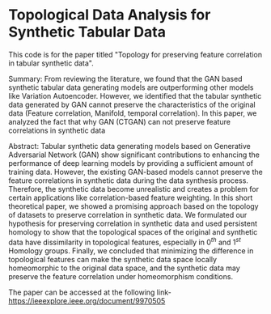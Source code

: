 # Topological Data Analysis for Synthetic Tabular Data 

This code is for the paper titled "Topology for preserving feature correlation in tabular synthetic data".

Summary: From reviewing the literature, we found that the GAN based synthetic tabular data generating models are outperforming other models like Variation Autoencoder. However, we identified that the tabular synthetic data generated by GAN cannot preserve the characteristics of the original data (Feature correlation, Manifold, temporal correlation). In this paper, we analyzed the fact that why GAN (CTGAN) can not preserve feature correlations in synthetic data 


Abstract: Tabular synthetic data generating models based on Generative Adversarial Network (GAN) show significant contributions to enhancing the performance of deep learning models by providing a sufficient amount of training data. However, the existing GAN-based models cannot preserve the feature correlations in synthetic data during the data synthesis process. Therefore, the synthetic data become unrealistic and creates a problem for certain applications like correlation-based feature weighting. In this short theoretical paper, we showed a promising approach based on the topology of datasets to preserve correlation in synthetic data. We formulated our hypothesis for preserving correlation in synthetic data and used persistent homology to show that the topological spaces of the original and synthetic data have dissimilarity in topological features, especially in $0^{th}$ and $1^{st}$ Homology groups. Finally, we concluded that minimizing the difference in topological features can make the synthetic data space locally homeomorphic to the original data space, and the synthetic data may preserve the feature correlation under homeomorphism conditions.



The paper can be accessed at the following link-
https://ieeexplore.ieee.org/document/9970505
